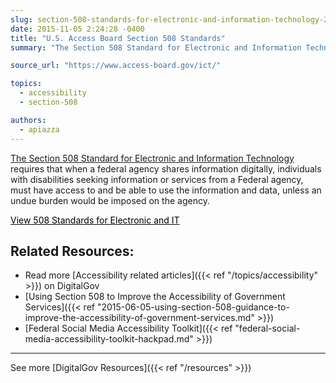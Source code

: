 ```yaml
---
slug: section-508-standards-for-electronic-and-information-technology-2
date: 2015-11-05 2:24:28 -0400
title: "U.S. Access Board Section 508 Standards"
summary: "The Section 508 Standard for Electronic and Information Technology requires that when a federal agency shares information digitally, individuals with disabilities seeking information or services from a federal agency, must have access to and be able to use the information and data, unless an undue burden would be imposed on the agency."

source_url: "https://www.access-board.gov/ict/"

topics:
  - accessibility
  - section-508

authors:
  - apiazza
---
```


[The Section 508 Standard for Electronic and Information Technology](https://www.access-board.gov/ict/) requires that when a federal agency shares information digitally, individuals with disabilities seeking information or services from a Federal agency, must have access to and be able to use the information and data, unless an undue burden would be imposed on the agency.

<a class="button" style="color: #000000" href="http://www.access-board.gov/guidelines-and-standards/communications-and-it/about-the-section-508-standards/section-508-standards">View 508 Standards for Electronic and IT</a>

## Related Resources:

- Read more [Accessibility related articles]({{< ref "/topics/accessibility" >}}) on DigitalGov
- [Using Section 508 to Improve the Accessibility of Government Services]({{< ref "2015-06-05-using-section-508-guidance-to-improve-the-accessibility-of-government-services.md" >}})
- [Federal Social Media Accessibility Toolkit]({{< ref "federal-social-media-accessibility-toolkit-hackpad.md" >}})

---

See more [DigitalGov Resources]({{< ref "/resources" >}})
